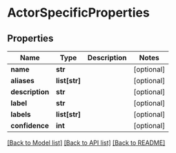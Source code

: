 # ActorSpecificProperties

## Properties
Name | Type | Description | Notes
------------ | ------------- | ------------- | -------------
**name** | **str** |  | [optional] 
**aliases** | **list[str]** |  | [optional] 
**description** | **str** |  | [optional] 
**label** | **str** |  | [optional] 
**labels** | **list[str]** |  | [optional] 
**confidence** | **int** |  | [optional] 

[[Back to Model list]](../README.md#documentation-for-models) [[Back to API list]](../README.md#documentation-for-api-endpoints) [[Back to README]](../README.md)


